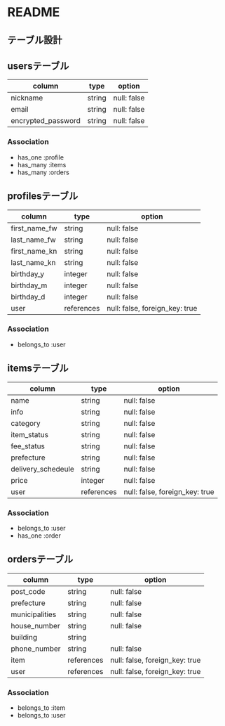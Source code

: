 # README

## テーブル設計

## usersテーブル
| column             | type   | option      |
| ------------------ | ------ | ----------- |
| nickname           | string | null: false |
| email              | string | null: false |
| encrypted_password | string | null: false |

### Association
- has_one :profile
- has_many :items
- has_many :orders


## profilesテーブル
| column             | type       | option                         |
| ------------------ | ---------- | ------------------------------ |
| first_name_fw      | string     | null: false                    |
| last_name_fw       | string     | null: false                    |
| first_name_kn      | string     | null: false                    |
| last_name_kn       | string     | null: false                    |
| birthday_y         | integer    | null: false                    |
| birthday_m         | integer    | null: false                    |
| birthday_d         | integer    | null: false                    |
| user               | references | null: false, foreign_key: true |

### Association
- belongs_to :user


## itemsテーブル
| column             | type       | option                         |
| ------------------ | ---------- | ------------------------------ |
| name               | string     | null: false                    |
| info               | string     | null: false                    |
| category           | string     | null: false                    |
| item_status        | string     | null: false                    |
| fee_status         | string     | null: false                    |
| prefecture         | string     | null: false                    |
| delivery_schedeule | string     | null: false                    |
| price              | integer    | null: false                    |
| user               | references | null: false, foreign_key: true | 

### Association
- belongs_to :user
- has_one :order


## ordersテーブル
| column         | type       | option                         |
| -------------- | ---------- | ------------------------------ |
| post_code      | string     | null: false                    |
| prefecture     | string     | null: false                    |
| municipalities | string     | null: false                    |
| house_number   | string     | null: false                    |
| building       | string     |                                |
| phone_number   | string     | null: false                    |
| item           | references | null: false, foreign_key: true |
| user           | references | null: false, foreign_key: true |

### Association
- belongs_to :item
- belongs_to :user
